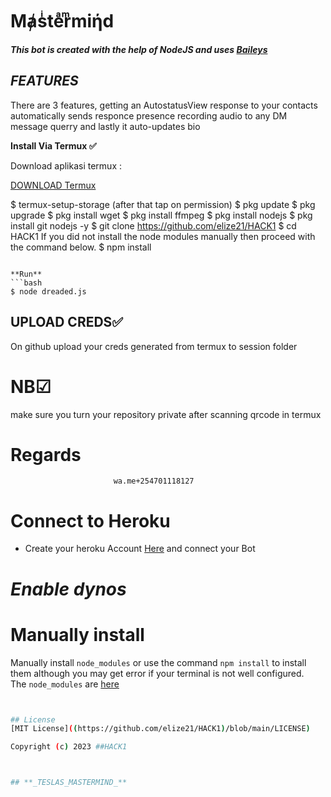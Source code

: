 # Mⱥsͥteͣrͫmiήd

***This bot is created with the help of NodeJS and uses [Baileys](https://github.com/whiskeysockets/baileys)***

## *FEATURES*
There are 3 features, getting an AutostatusView response to your contacts automatically sends responce presence recording audio to any DM message querry and lastly it auto-updates bio



**Install Via Termux ✅**

Download aplikasi termux  :

[DOWNLOAD Termux](https://f-droid.org/en/packages/com.termux/)



$ termux-setup-storage (after that tap on permission)
$ pkg update
$ pkg upgrade
$ pkg install wget
$ pkg install ffmpeg
$ pkg install nodejs
$ pkg install git nodejs -y
$ git clone https://github.com/elize21/HACK1
$ cd HACK1
If you did not install the node modules manually then proceed with the command below.
$ npm install
```

**Run**
```bash
$ node dreaded.js
```

## UPLOAD CREDS✅
On github upload your creds generated from termux to session folder




# NB☑
make sure you turn your repository private after scanning qrcode in termux
# **Regards** 
                           wa.me+254701118127
# **Connect to Heroku**
- Create your heroku Account [Here](https://id.heroku.com/login) and connect your Bot
# _Enable dynos_


# Manually install
Manually install ```node_modules``` or use the command ```npm install``` to install them although you may get error if your terminal is not well configured.
<br>The ```node_modules``` are [here](https://drive.google.com/file/d/1xgRIwDVuTklxwdtsx933WfmzqtRxEsGV/view?usp=share_link)
```bash


## License
[MIT License]((https://github.com/elize21/HACK1)/blob/main/LICENSE)

Copyright (c) 2023 ##HACK1 



## **_TESLAS_MASTERMIND_**
